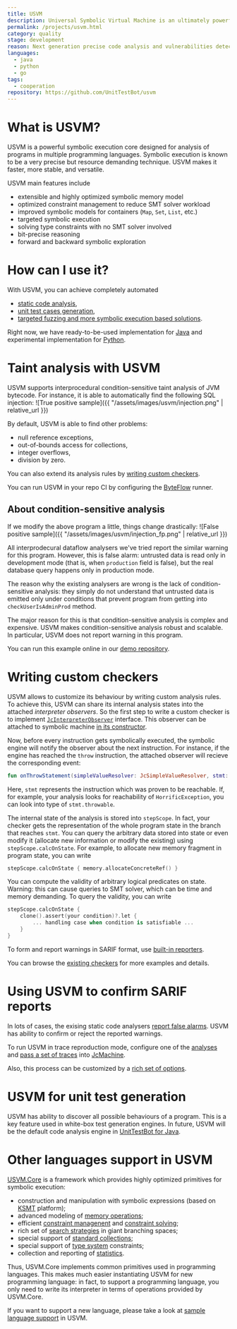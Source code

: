 ```yaml
---
title: USVM
description: Universal Symbolic Virtual Machine is an ultimately powerful language-agnostic core for implementing custom symbolic execution based products.
permalink: /projects/usvm.html
category: quality
stage: development
reason: Next generation precise code analysis and vulnerabilities detection platform
languages:
  - java
  - python
  - go
tags:
  - cooperation
repository: https://github.com/UnitTestBot/usvm
---
```


# What is USVM?

USVM is a powerful symbolic execution core designed for analysis of programs in multiple programming languages. Symbolic execution is known to be a very precise but resource demanding technique. USVM makes it faster, more stable, and versatile.

USVM main features include

* extensible and highly optimized symbolic memory model
* optimized constraint management to reduce SMT solver workload
* improved symbolic models for containers (`Map`, `Set`, `List`, etc.)
* targeted symbolic execution
* solving type constraints with no SMT solver involved
* bit-precise reasoning
* forward and backward symbolic exploration

# How can I use it?

With USVM, you can achieve completely automated
* [static code analysis](#taint-analysis-with-usvm),
* [unit test cases generation](#usvm-for-unit-test-generation),
* [targeted fuzzing and more symbolic execution based solutions](#using-usvm-to-confirm-sarif-reports).

Right now, we have ready-to-be-used implementation for [Java](https://github.com/UnitTestBot/usvm/tree/main/usvm-jvm) and experimental implementation for [Python](https://github.com/UnitTestBot/usvm/tree/tochilinak/python/usvm-python).

# Taint analysis with USVM

USVM supports interprocedural condition-sensitive taint analysis of JVM bytecode. For instance, it is able to automatically find the following SQL injection:
![True positive sample]({{ "/assets/images/usvm/injection.png" | relative_url }})

By default, USVM is able to find other problems:
* null reference exceptions,
* out-of-bounds access for collections,
* integer overflows,
* division by zero.

You can also extend its analysis rules by [writing custom checkers](#writing-custom-checkers).


You can run USVM in your repo CI by configuring the [ByteFlow](https://github.com/UnitTestBot/byteflow) runner. 

## About condition-sensitive analysis

If we modify the above program a little, things change drastically:
![False positive sample]({{ "/assets/images/usvm/injection_fp.png" | relative_url }})

All interprodecural dataflow analysers we've tried report the similar warning for this program. However, this is false alarm: untrusted data is read only in development mode (that is, when `production` field is false), but the real database query happens only in production mode.

The reason why the existing analysers are wrong is the lack of condition-sensitive analysis: they simply do not understand that untrusted data is emitted only under conditions that prevent program from getting into `checkUserIsAdminProd` method. 

The major reason for this is that condition-sensitive analysis is complex and expensive. USVM makes condition-sensitive analysis robust and scalable. In particular, USVM does not report warning in this program.

You can run this example online in our [demo repository](https://github.com/unitTestBot/byteflow/security/code-scanning?query=is%3Aopen+branch%3Ausvm-demo).

# Writing custom checkers

USVM allows to customize its behaviour by writing custom analysis rules. To achieve this, USVM can share its internal analysis states into the attached *interpreter observers*. So the first step to write a custom checker is to implement [`JcInterpreterObserver`](https://github.com/UnitTestBot/usvm/blob/b6ed4682063f1ff6008b3f3c8aa15be663706c74/usvm-jvm/src/main/kotlin/org/usvm/machine/JcInterpreterObserver.kt) interface. This observer can be attached to symbolic machine [in its constructor](https://github.com/UnitTestBot/usvm/blob/b6ed4682063f1ff6008b3f3c8aa15be663706c74/usvm-jvm/src/main/kotlin/org/usvm/machine/JcMachine.kt#L35C17-L35C36).

Now, before every instruction gets symbolically executed, the symbolic engine will notify the observer about the next instruction. For instance, if the engine has reached the `throw` instruction, the attached observer will recieve the corresponding event:
```kotlin
fun onThrowStatement(simpleValueResolver: JcSimpleValueResolver, stmt: JcThrowInst, stepScope: JcStepScope)
```

Here, `stmt` represents the instruction which was proven to be reachable. If, for example, your analysis looks for reachability of `HorrificException`, you can look into type of `stmt.throwable`.

The internal state of the analysis is stored into `stepScope`. In fact, your checker gets the representation of the whole program state in the branch that reaches `stmt`. You can query the arbitrary data stored into state or even modify it (allocate new information or modify the existing) using `stepScope.calcOnState`. For example, to allocate new memory fragment in program state, you can write
```kotlin
stepScope.calcOnState { memory.allocateConcreteRef() }
```

You can compute the validity of arbitrary logical predicates on state. Warning: this can cause queries to SMT solver, which can be time and memory demanding. To query the validity, you can write
```kotlin
stepScope.calcOnState { 
	clone().assert(your condition)?.let {
		... handling case when condition is satisfiable ...
	}
}
```

To form and report warnings in SARIF format, use [built-in reporters](https://github.com/UnitTestBot/jacodb/blob/e61c2fa41533a2f0a39fad0beb220c3350987345/jacodb-analysis/src/main/kotlin/org/jacodb/analysis/sarif/DataClasses.kt#L137).

You can browse the [existing checkers](https://github.com/UnitTestBot/usvm/blob/b6ed4682063f1ff6008b3f3c8aa15be663706c74/usvm-jvm/src/main/kotlin/org/usvm/api/targets/TaintAnalysis.kt) for more examples and details.

# Using USVM to confirm SARIF reports

In lots of cases, the exising static code analysers [report false alarms](#about-condition-sensitive-analysis). USVM has ability to confirm or reject the reported warnings. 

To run USVM in trace reproduction mode, configure one of the [analyses](https://github.com/UnitTestBot/usvm/blob/saloed/usvm-demo/usvm-jvm/src/main/kotlin/org/usvm/api/targets/TaintAnalysis.kt) and [pass a set of traces](https://github.com/UnitTestBot/usvm/blob/a1e931e5e51f463ed4a33009cee1ffa01cd375bd/usvm-jvm/src/main/kotlin/org/usvm/api/targets/TaintAnalysis.kt#L29) into [JcMachine](https://github.com/UnitTestBot/usvm/blob/main/usvm-jvm/src/main/kotlin/org/usvm/machine/JcMachine.kt).

Also, this process can be customized by a [rich set of options](https://github.com/UnitTestBot/usvm/blob/main/usvm-util/src/main/kotlin/org/usvm/UMachineOptions.kt).

# USVM for unit test generation

USVM has ability to discover all possible behaviours of a program. This is a key feature used in white-box test generation engines. In future, USVM will be the default code analysis engine in [UnitTestBot for Java](https://github.com/UnitTestBot/utbotjava).


# Other languages support in USVM

[USVM.Core](https://github.com/UnitTestBot/usvm/tree/main/usvm-core) is a framework which provides highly optimized primitives for symbolic execution:
* construction and manipulation with symbolic expressions (based on [KSMT](https://github.com/UnitTestBot/ksmt) platform);
* advanced modeling of [memory operations](https://github.com/UnitTestBot/usvm/tree/main/usvm-core/src/main/kotlin/org/usvm/memory);
* efficient [constraint managenent](https://github.com/UnitTestBot/usvm/tree/main/usvm-core/src/main/kotlin/org/usvm/constraints) and [constraint solving](https://github.com/UnitTestBot/usvm/tree/main/usvm-core/src/main/kotlin/org/usvm/solver);
* rich set of [search strategies](https://github.com/UnitTestBot/usvm/tree/main/usvm-core/src/main/kotlin/org/usvm/ps) in giant branching spaces;
* special support of [standard collections](https://github.com/UnitTestBot/usvm/tree/main/usvm-core/src/main/kotlin/org/usvm/collection);
* special support of [type system](https://github.com/UnitTestBot/usvm/tree/main/usvm-core/src/main/kotlin/org/usvm/types) constraints;
* collection and reporting of [statistics](https://github.com/UnitTestBot/usvm/tree/main/usvm-core/src/main/kotlin/org/usvm/statistics).

Thus, USVM.Core implements common primitives used in programming languages. This makes much easier instantiating USVM for new programming language: in fact, to support a programming language, you only need to write its interpreter in terms of operations provided by USVM.Core.

If you want to support a new language, please take a look at [sample language support](https://github.com/UnitTestBot/usvm/tree/main/usvm-sample-language) in USVM.